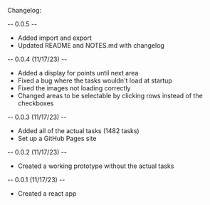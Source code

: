 Changelog:

-- 0.0.5 --

- Added import and export
- Updated README and NOTES.md with changelog

-- 0.0.4 (11/17/23) --

- Added a display for points until next area
- Fixed a bug where the tasks wouldn't load at startup
- Fixed the images not loading correctly
- Changed areas to be selectable by clicking rows instead of the checkboxes

-- 0.0.3 (11/17/23) --

- Added all of the actual tasks (1482 tasks)
- Set up a GitHub Pages site

-- 0.0.2 (11/17/23) --

- Created a working prototype without the actual tasks

-- 0.0.1 (11/17/23) --

- Created a react app
